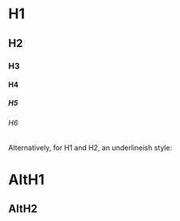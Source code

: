 # H1
## H2
### H3
#### H4
##### H5
###### H6

Alternatively, for H1 and H2, an underlineish
style:

AltH1
======
AltH2
------
